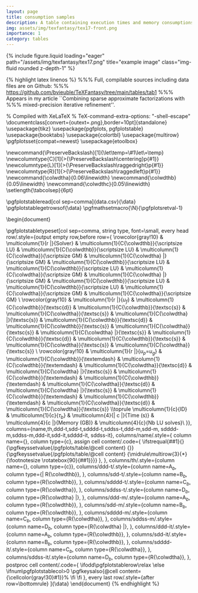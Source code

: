 ```yaml
---
layout: page
title: consumption samples
description: A table containing execution times and memory consumptions associated to different matrices, alorithms, and parameters.
img: assets/img/texfantasy/tex17-front.png
importance: 1
category: tables
---
```


<div class="row">
    <div class="col-sm mt-3 mt-md-0">
        {% include figure.liquid loading="eager" path="/assets/img/texfantasy/tex17.png" title="example image" class="img-fluid rounded z-depth-1" %}
    </div>
</div>

{% highlight latex linenos %}
%%% Full, compilable sources including data files are on Github: 
%%% https://github.com/bvieuble/TeXFantasy/tree/main/tables/tab1
%%% Appears in my article ``Combining sparse approximate factorizations with 
%%% mixed-precision iterative refinement''.

% Compiled with XeLaTeX
% TeX-command-extra-options: "-shell-escape"
\documentclass[convert={outext=.png},border=10pt]{standalone}
\usepackage{tikz}
\usepackage{pgfplots, pgfplotstable}
\usepackage{booktabs}
\usepackage{colortbl}
\usepackage{multirow}
\pgfplotsset{compat=newest}
\usepackage{etoolbox}

\newcommand{\PreserveBackslash}[1]{\let\temp=\\#1\let\\=\temp}
\newcolumntype{C}[1]{>{\PreserveBackslash\centering}p{#1}}
\newcolumntype{L}[1]{>{\PreserveBackslash\raggedright}p{#1}}
\newcolumntype{R}[1]{>{\PreserveBackslash\raggedleft}p{#1}}
\newcommand{\colwdtha}{0.06\linewidth}
\newcommand{\colwdthb}{0.05\linewidth}
\newcommand{\colwdthc}{0.05\linewidth}
\setlength{\tabcolsep}{6pt}

\pgfplotstableread[col sep=comma]{data.csv}{\data}
\pgfplotstablegetrowsof{\data}
\pgfmathsetmacro{\N}{\pgfplotsretval-1}  

\begin{document}

\pgfplotstabletypeset[col sep=comma,
                      string type,
                      font=\small,
                      every head row/.style={output empty row,before row={
                      \rowcolor{gray!10} & \multicolumn{1}{r |}{Solver} & 
                      \multicolumn{1}{C{\colwdthb}}{\scriptsize LU} &
                      \multicolumn{1}{C{\colwdthb}}{\scriptsize LU} & 
                      \multicolumn{1}{C{\colwdtha}}{\scriptsize GM} & 
                      \multicolumn{1}{C{\colwdtha} |}{\scriptsize GM} & 
                      \multicolumn{1}{C{\colwdthb}}{\scriptsize LU} & 
                      \multicolumn{1}{C{\colwdthb}}{\scriptsize LU} & 
                      \multicolumn{1}{C{\colwdtha}}{\scriptsize GM} & 
                      \multicolumn{1}{C{\colwdtha} |}{\scriptsize GM} & 
                      \multicolumn{1}{C{\colwdthb}}{\scriptsize LU} & 
                      \multicolumn{1}{C{\colwdthb}}{\scriptsize LU} & 
                      \multicolumn{1}{C{\colwdtha}}{\scriptsize GM} & 
                      \multicolumn{1}{C{\colwdtha}}{\scriptsize GM} \\
                      \rowcolor{gray!10} & \multicolumn{1}{r |}{$u_f$} & 
                      \multicolumn{1}{C{\colwdthb}}{\textsc{d}} & 
                      \multicolumn{1}{C{\colwdthb}}{\textsc{s}} & 
                      \multicolumn{1}{C{\colwdtha}}{\textsc{s}} & 
                      \multicolumn{1}{C{\colwdtha} |}{\textsc{s}} & 
                      \multicolumn{1}{C{\colwdthb}}{\textsc{d}} & 
                      \multicolumn{1}{C{\colwdthb}}{\textsc{s}} & 
                      \multicolumn{1}{C{\colwdtha}}{\textsc{s}} & 
                      \multicolumn{1}{C{\colwdtha} |}{\textsc{s}} & 
                      \multicolumn{1}{C{\colwdthb}}{\textsc{d}} & 
                      \multicolumn{1}{C{\colwdthb}}{\textsc{s}} & 
                      \multicolumn{1}{C{\colwdtha}}{\textsc{s}} & 
                      \multicolumn{1}{C{\colwdtha}}{\textsc{s}} \\
                      \rowcolor{gray!10} & \multicolumn{1}{r |}{$u_p$=$u_g$} & 
                      \multicolumn{1}{C{\colwdthb}}{\textemdash} & 
                      \multicolumn{1}{C{\colwdthb}}{\textemdash} & 
                      \multicolumn{1}{C{\colwdtha}}{\textsc{d}} & 
                      \multicolumn{1}{C{\colwdtha} |}{\textsc{s}} & 
                      \multicolumn{1}{C{\colwdthb}}{\textemdash} & 
                      \multicolumn{1}{C{\colwdthb}}{\textemdash} & 
                      \multicolumn{1}{C{\colwdtha}}{\textsc{d}} & 
                      \multicolumn{1}{C{\colwdtha} |}{\textsc{s}} & 
                      \multicolumn{1}{C{\colwdthb}}{\textemdash} & 
                      \multicolumn{1}{C{\colwdthb}}{\textemdash} & 
                      \multicolumn{1}{C{\colwdtha}}{\textsc{d}} & 
                      \multicolumn{1}{C{\colwdtha}}{\textsc{s}} \\\toprule
                      \multicolumn{1}{c}{ID} &
                      \multicolumn{1}{c}{$\tau_b$} &
                      \multicolumn{4}{| c |}{Time (s)} &
                      \multicolumn{4}{c |}{Memory (GB)} &
                      \multicolumn{4}{c}{Nb LU solves}\\
                      }}, 
                      columns={name,th,ddd-t,sdd-t,sdddd-t,sddss-t,ddd-m,sdd-m,
                               sdddd-m,sddss-m,ddd-it,sdd-it,sdddd-it,
                               sddss-it},
                      columns/name/.style={
                          column name={},
                          column type={c},
                          assign cell content/.code={
                              \ifstrequal{##1}{}
                              {\pgfkeyssetvalue{/pgfplots/table/@cell content}
                                  {}}
                              {\pgfkeyssetvalue{/pgfplots/table/@cell content}
                                  {\midrule\multirow{3}{*}{\footnotesize 
                                   \rotatebox{90}{##1}}}}
                          },
                      },
                      columns/th/.style={column name={}, column type={c}},
                      columns/ddd-t/.style={column name=$\mathrm{A}_b$, column
                      type={| R{\colwdthb}},
                      },
                      columns/sdd-t/.style={column name=$\mathrm{B}_b$, column
                      type={R{\colwdthb}},
                      },
                      columns/sdddd-t/.style={column name=$\mathrm{C}_b$,
                      column type={R{\colwdtha}},
                      },
                      columns/sddss-t/.style={column name=$\mathrm{D}_b$,
                      column type={R{\colwdtha} |},
                      },
                      columns/ddd-m/.style={column name=$\mathrm{A}_b$, column
                      type={R{\colwdthb}},
                      },
                      columns/sdd-m/.style={column name=$\mathrm{B}_b$, column
                      type={R{\colwdthb}},
                      },
                      columns/sdddd-m/.style={column name=$\mathrm{C}_b$,
                      column type={R{\colwdtha}},
                      },
                      columns/sddss-m/.style={column name=$\mathrm{D}_b$,
                      column type={R{\colwdtha} |},
                      },
                      columns/ddd-it/.style={column name=$\mathrm{A}_b$, column
                      type={R{\colwdthb}},
                      },
                      columns/sdd-it/.style={column name=$\mathrm{B}_b$, column
                      type={R{\colwdthb}},
                      },
                      columns/sdddd-it/.style={column name=$\mathrm{C}_b$,
                      column type={R{\colwdtha}},
                      },
                      columns/sddss-it/.style={column name=$\mathrm{D}_b$,
                      column type={R{\colwdtha}},
                      },
                      postproc cell content/.code={
                        \ifodd\pgfplotstablerow\relax
                        \else
                            \ifnum\pgfplotstablecol>0
                                \pgfkeysalso{@cell
                                content={\cellcolor{gray!30}#1}}%
                            \fi
                        \fi
                      },
                      every last row/.style={after row=\bottomrule}
                      ]{\data}
\end{document}
{% endhighlight %}
